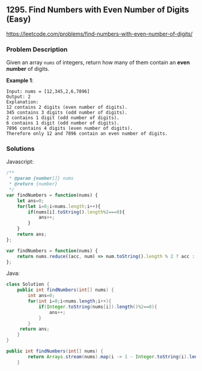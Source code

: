 ## 1295. Find Numbers with Even Number of Digits (Easy)

https://leetcode.com/problems/find-numbers-with-even-number-of-digits/

### Problem Description

Given an array `nums` of integers, return how many of them contain an **even number** of digits.
 

**Example 1**:
```
Input: nums = [12,345,2,6,7896]
Output: 2
Explanation: 
12 contains 2 digits (even number of digits). 
345 contains 3 digits (odd number of digits). 
2 contains 1 digit (odd number of digits). 
6 contains 1 digit (odd number of digits). 
7896 contains 4 digits (even number of digits). 
Therefore only 12 and 7896 contain an even number of digits.

```
### Solutions

Javascript:

```javascript
/**
 * @param {number[]} nums
 * @return {number}
 */
var findNumbers = function(nums) {
    let ans=0;
    for(let i=0;i<nums.length;i++){
        if(nums[i].toString().length%2===0){          
            ans++;
        }        
    }
    return ans;
};
```
```javascript
var findNumbers = function(nums) {
    return nums.reduce((acc, num) => num.toString().length % 2 ? acc : acc + 1, 0)
};
```

Java:

```java
class Solution {
    public int findNumbers(int[] nums) {
        int ans=0;
        for(int i=0;i<nums.length;i++){
            if(Integer.toString(nums[i]).length()%2==0){
                ans++;
            }
        }
     return ans;   
    }
}
```
```java
public int findNumbers(int[] nums) {
        return Arrays.stream(nums).map(i -> 1 - Integer.toString(i).length() % 2).sum();
    }
```
